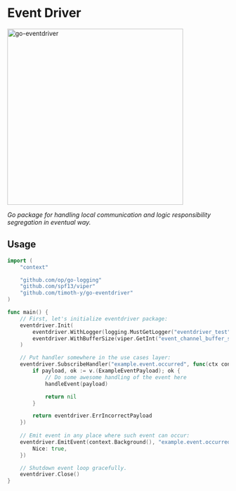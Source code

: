 # Event Driver

<img src="https://github.com/timoth-y/go-eventdriver/blob/main/docs/go-eventdriver.png?raw=true" alt="go-eventdriver" width="400px"/>

_Go package for handling local communication and logic responsibility segregation in eventual way._

## Usage

```go
import (
	"context"

	"github.com/op/go-logging"
	"github.com/spf13/viper"
	"github.com/timoth-y/go-eventdriver"
)

func main() {
	// First, let's initialize eventdriver package:
	eventdriver.Init(
		eventdriver.WithLogger(logging.MustGetLogger("eventdriver_test")),
		eventdriver.WithBufferSize(viper.GetInt("event_channel_buffer_size")),
	)

	// Put handler somewhere in the use cases layer:
	eventdriver.SubscribeHandler("example.event.occurred", func(ctx context.Context, v interface{}) error {
		if payload, ok := v.(ExampleEventPayload); ok {
			// Do some awesome handling of the event here
			handleEvent(payload)

			return nil
		}

		return eventdriver.ErrIncorrectPayload
	})
	
	// Emit event in any place where such event can occur:
	eventdriver.EmitEvent(context.Background(), "example.event.occurred", ExampleEventPayload{
		Nice: true,
	})

	// Shutdown event loop gracefully.
	eventdriver.Close()
}
```
